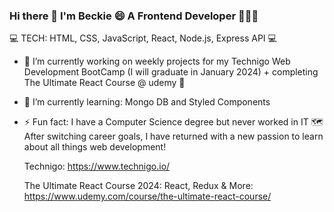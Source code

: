 ### Hi there 👋 I'm Beckie 😄 A Frontend Developer 👨🏼‍💻
 

<!--
**BeckieMorton/BeckieMorton** is a ✨ _special_ ✨ repository because its `README.md` (this file) appears on your GitHub profile. -->

💻 TECH: HTML, CSS, JavaScript, React, Node.js, Express API 💻

- 🔭 I’m currently working on weekly projects for my Technigo Web Development BootCamp (I will graduate in January 2024) + completing The Ultimate React Course @ udemy 🤩
- 🌱 I’m currently learning: Mongo DB and Styled Components
- ⚡ Fun fact: I have a Computer Science degree but never worked in IT 🗺️ After switching career goals, I have returned with a new passion to learn about all things web development!

  Technigo: https://www.technigo.io/
  
  The Ultimate React Course 2024: React, Redux & More: https://www.udemy.com/course/the-ultimate-react-course/

